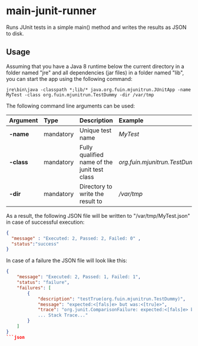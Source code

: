 # main-junit-runner
Runs JUnit tests in a simple main() method and writes the results as JSON to disk.

## Usage
Assuming that you have a Java 8 runtime below the current directory in a folder named "jre" and all dependencies (jar files) in a folder named "lib", you can start the app using the following command:
  
```
jre\bin\java -classpath *;lib/* java.org.fuin.mjunitrun.JUnitApp -name MyTest -class org.fuin.mjunitrun.TestDummy -dir /var/tmp
```

The following command line arguments can be used: 

| Argument | Type | Description | Example |
|:-------- |:-----|:------------|:--------|
| **-name** | mandatory | Unique test name | *MyTest* |
| **-class** | mandatory | Fully qualified name of the junit test class | *org.fuin.mjunitrun.TestDummy*
| **-dir** | mandatory | Directory to write the result to | */var/tmp* |
 
As a result, the following JSON file will be written to "/var/tmp/MyTest.json" in case of successful execution:

```json
{ 
  "message" : "Executed: 2, Passed: 2, Failed: 0" ,
  "status":"success"
}
```

In case of a failure the JSON file will look like this:

```json
{
	"message": "Executed: 2, Passed: 1, Failed: 1",
	"status": "failure",
	"failures": [
		{
			"description": "testTrue(org.fuin.mjunitrun.TestDummy)",
			"message": "expected:<[fals]e> but was:<[tru]e>",
			"trace": "org.junit.ComparisonFailure: expected:<[fals]e> but was:<[tru]e>\n
			... Stack Trace..."
		}
	]
}
```json

